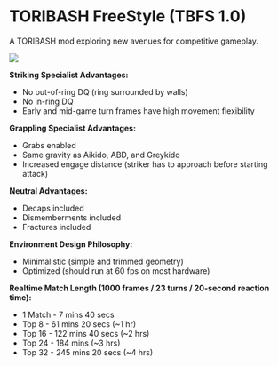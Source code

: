 # TORIBASH FreeStyle (TBFS 1.0)
A TORIBASH mod exploring new avenues for competitive gameplay.

![](tbfs-1.gif)

**Striking Specialist Advantages:**
 - No out-of-ring DQ (ring surrounded by walls)<br>
 - No in-ring DQ<br>
 - Early and mid-game turn frames have high movement flexibility<br>

**Grappling Specialist Advantages:**
 - Grabs enabled<br>
 - Same gravity as Aikido, ABD, and Greykido<br>
 - Increased engage distance (striker has to approach before starting attack)<br>
    
**Neutral Advantages:**
 - Decaps included<br>
 - Dismemberments included<br>
 - Fractures included<br>

**Environment Design Philosophy:**
 - Minimalistic (simple and trimmed geometry)<br>
 - Optimized (should run at 60 fps on most hardware)<br>

**Realtime Match Length (1000 frames / 23 turns / 20-second reaction time):**
 - 1 Match - 7 mins 40 secs<br>
 - Top 8 - 61 mins 20 secs (~1 hr)<br>
 - Top 16 - 122 mins 40 secs (~2 hrs)<br>
 - Top 24 - 184 mins (~3 hrs)<br>
 - Top 32 - 245 mins 20 secs (~4 hrs)<br>
